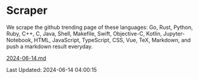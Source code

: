 # Scraper

We scrape the github trending page of these languages: Go, Rust, Python, Ruby, C++, C, Java, Shell, Makefile, Swift, Objective-C, Kotlin, Jupyter-Notebook, HTML, JavaScript, TypeScript, CSS, Vue, TeX, Markdown, and push a markdown result everyday.

[2024-06-14.md](https://github.com/yangwenmai/github-trending-backup/blob/master/2024-06-14.md)

Last Updated: 2024-06-14 04:00:15